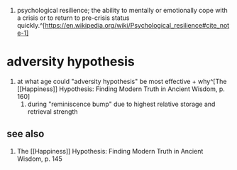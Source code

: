 1. psychological resilience; the ability to mentally or emotionally cope with a crisis or to return to pre-crisis status quickly.^[https://en.wikipedia.org/wiki/Psychological_resilience#cite_note-1]

# adversity hypothesis
1. at what age could "adversity hypothesis" be most effective + why^[The [[Happiness]] Hypothesis: Finding Modern Truth in Ancient Wisdom, p. 160]
	1. during "reminiscence bump" due to highest relative storage and retrieval strength
## see also
1. The [[Happiness]] Hypothesis: Finding Modern Truth in Ancient Wisdom, p. 145